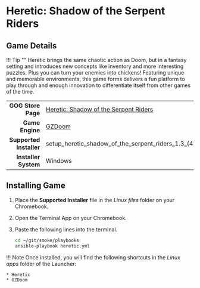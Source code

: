 # Heretic: Shadow of the Serpent Riders

## Game Details

!!! Tip  ""
    Heretic brings the same chaotic action as Doom, but in a fantasy setting and introduces new concepts like inventory and more interesting puzzles.  Plus you can turn your enemies into chickens!  Featuring unique and memorable environments, this game forms delivers a fun platform to play through and enough innovation to differentiate itself from other games of the time.

|  |  |
|--:|:--|
| **GOG Store Page** | [Heretic: Shadow of the Serpent Riders](https://www.gog.com/en/game/heretic_shadow_of_the_serpent_riders) |
| **Game Engine** | [GZDoom](https://zdoom.org/index) |
| **Supported Installer** | setup_heretic_shadow_of_the_serpent_riders_1.3_(42801).exe |
| **Installer System** | Windows |

## Installing Game
1. Place the **Supported Installer** file in the *Linux files* folder on your Chromebook.
1. Open the Terminal App on your Chromebook.
1. Paste the following lines into the terminal.

   ~~~bash
   cd ~/git/smoke/playbooks
   ansible-playbook heretic.yml
   ~~~
!!! Note
    Once installed, you will find the following shortcuts in the *Linux apps* folder of the Launcher:
    
    * Heretic
    * GZDoom